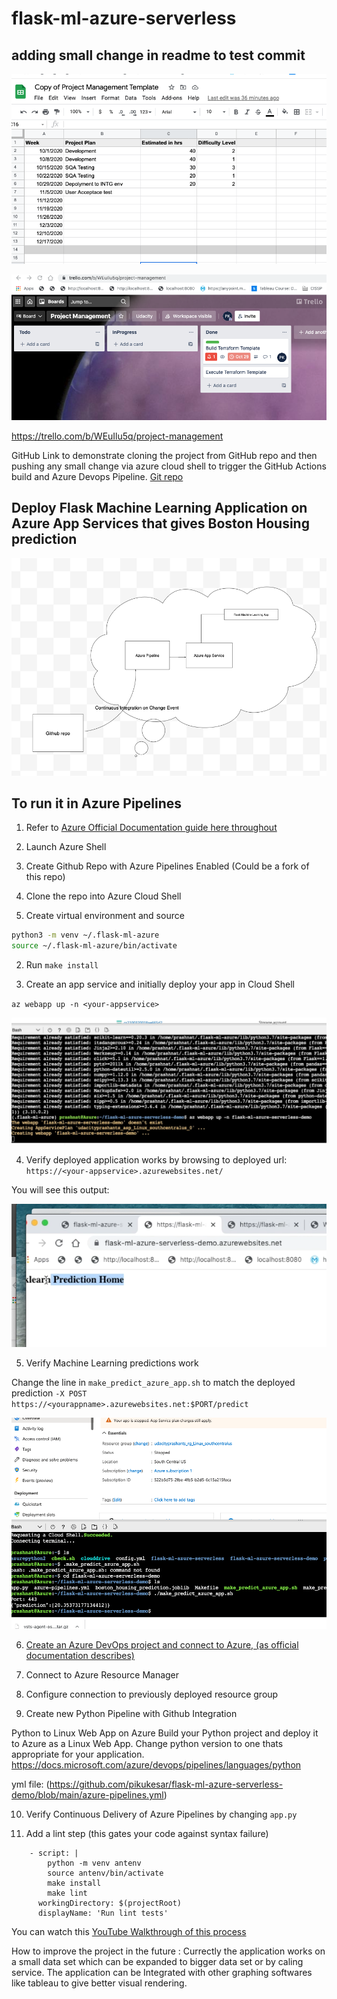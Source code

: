 # flask-ml-azure-serverless

## adding small change in readme to test commit

![Project Management Tempalate](https://github.com/pikukesar/flask-ml-azure-serverless-demo/blob/eddd1d5fb6cf16e85de1f2c71dd546b7fcbe1b2c/Screen%20Shot%202021-11-04%20at%204.52.25%20PM.png)

![trello link](https://github.com/pikukesar/flask-ml-azure-serverless-demo/blob/main/Screen%20Shot%202021-11-04%20at%204.56.21%20PM.png)

https://trello.com/b/WEuIlu5q/project-management

GitHub Link to demonstrate cloning the project from GitHub repo and then pushing any small change via azure cloud shell to trigger the GitHub Actions build and Azure Devops Pipeline. [Git repo](https://github.com/pikukesar/azurepython2)


## Deploy Flask Machine Learning Application on Azure App Services that gives Boston Housing prediction

![continuous-delivery](https://github.com/pikukesar/flask-ml-azure-serverless-demo/blob/038ee232df94a4ba257a695f28417e3c52b7cc84/Screen%20Shot%202021-11-04%20at%204.37.21%20PM.png)


## To run it in Azure Pipelines

1.  Refer to [Azure Official Documentation guide here throughout](https://docs.microsoft.com/en-us/azure/devops/pipelines/ecosystems/python-webapp?view=azure-devops)

2. Launch Azure Shell  

3.  Create Github Repo with Azure Pipelines Enabled (Could be a fork of this repo)

4. Clone the repo into Azure Cloud Shell

5.  Create virtual environment and source

```bash
python3 -m venv ~/.flask-ml-azure
source ~/.flask-ml-azure/bin/activate
```

2.  Run `make install`

3.  Create an app service and initially deploy your app in Cloud Shell

`az webapp up -n <your-appservice>`

![3-flask-ml-service](https://github.com/pikukesar/flask-ml-azure-serverless-demo/blob/main/Screen%20Shot%202021-11-03%20at%201.55.43%20PM.png)

4. Verify deployed application works by browsing to deployed url: `https://<your-appservice>.azurewebsites.net/`

You will see this output:

![4-deployed-app](https://github.com/pikukesar/flask-ml-azure-serverless-demo/blob/main/Screen%20Shot%202021-11-03%20at%202.01.43%20PM.png)

5.  Verify Machine Learning predictions work

Change the line in `make_predict_azure_app.sh` to match the deployed prediction
`-X POST https://<yourappname>.azurewebsites.net:$PORT/predict `

![5-successful-prediction](https://github.com/pikukesar/flask-ml-azure-serverless-demo/blob/beda2e8b8424e2a3b0e084479b26f8403e671378/Screen%20Shot%202021-11-02%20at%2012.19.15%20PM.png)


6. [Create an Azure DevOps project and connect to Azure, (as official documentation describes)](https://docs.microsoft.com/en-us/azure/devops/pipelines/ecosystems/python-webapp?view=azure-devops)


7.  Connect to Azure Resource Manager


8.  Configure connection to previously deployed resource group

9.  Create new Python Pipeline with Github Integration

Python to Linux Web App on Azure
Build your Python project and deploy it to Azure as a Linux Web App.
Change python version to one thats appropriate for your application.
 https://docs.microsoft.com/azure/devops/pipelines/languages/python

yml file: (https://github.com/pikukesar/flask-ml-azure-serverless-demo/blob/main/azure-pipelines.yml)
              
10.  Verify Continuous Delivery of Azure Pipelines by changing `app.py`


11.  Add a lint step (this gates your code against syntax failure)

```
    - script: |
        python -m venv antenv
        source antenv/bin/activate
        make install
        make lint
      workingDirectory: $(projectRoot)
      displayName: 'Run lint tests'
```

You can watch this [YouTube Walkthrough of this process](https://youtu.be/Vpb7TqvzxnE)

How to improve the project in the future : Currectly the application works on a small data set which can be expanded to bigger data set or by caling service.
The application can be Integrated with other graphing softwares like tableau to give better visual rendering.




